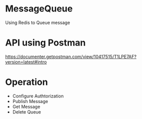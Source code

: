 # MessageQueue
Using Redis to Queue message

# API using Postman
https://documenter.getpostman.com/view/10417515/T1LPE7AF?version=latest#intro

# Operation
- Configure Authtorization
- Publish Message
- Get Message
- Delete Queue
